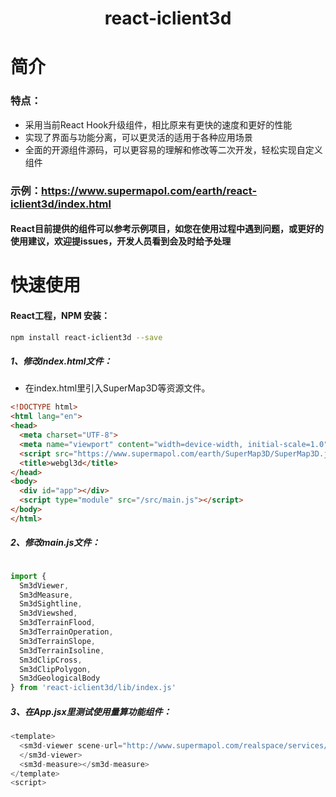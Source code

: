 # <center>react-iclient3d</center>
# 简介
### 特点：
- 采用当前React Hook升级组件，相比原来有更快的速度和更好的性能
- 实现了界面与功能分离，可以更灵活的适用于各种应用场景
- 全面的开源组件源码，可以更容易的理解和修改等二次开发，轻松实现自定义组件

### 示例：https://www.supermapol.com/earth/react-iclient3d/index.html

#### React目前提供的组件可以参考示例项目，如您在使用过程中遇到问题，或更好的使用建议，欢迎提issues，开发人员看到会及时给予处理

# 快速使用
#### React工程，NPM 安装：

``` bash
npm install react-iclient3d --save
```



##### 1、修改index.html文件：

- 在index.html里引入SuperMap3D等资源文件。

``` html
<!DOCTYPE html>
<html lang="en">
<head>
  <meta charset="UTF-8">
  <meta name="viewport" content="width=device-width, initial-scale=1.0">
  <script src="https://www.supermapol.com/earth/SuperMap3D/SuperMap3D.js"></script>
  <title>webgl3d</title>
</head>
<body>
  <div id="app"></div>
  <script type="module" src="/src/main.js"></script>
</body>
</html>
```

##### 2、修改main.js文件：

``` js

import {
  Sm3dViewer,
  Sm3dMeasure,
  Sm3dSightline,
  Sm3dViewshed,
  Sm3dTerrainFlood,
  Sm3dTerrainOperation,
  Sm3dTerrainSlope,
  Sm3dTerrainIsoline,
  Sm3dClipCross,
  Sm3dClipPolygon,
  Sm3dGeologicalBody
} from 'react-iclient3d/lib/index.js'

```

##### 3、在App.jsx里测试使用量算功能组件：

``` js
<template>
  <sm3d-viewer scene-url="http://www.supermapol.com/realspace/services/3D-ZF_normal/rest/realspace">
  </sm3d-viewer>
  <sm3d-measure></sm3d-measure>
</template>
<script>
```




